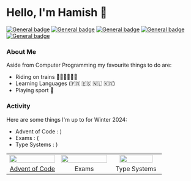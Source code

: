 # Hello, I'm Hamish 🙂
 [![General badge](https://img.shields.io/badge/Connect-With%20Me-3437eb?logo=linkedin)](https://uk.linkedin.com/in/hamish-starling-147859235)
 [![General badge](https://img.shields.io/badge/Compare-Streaks-0cb01d?logo=duolingo)](https://www.duolingo.com/u/215135135)
 [![General badge](https://img.shields.io/badge/Contact-Me-f00202?logo=gmail&labelColor=white)](mailto:hamishstarling@hotmail.co.uk)
 [![General badge](https://tinyurl.com/y4b24vw2)](https://open.kattis.com/users/hamish-starling)
 [![General badge](http://tinyurl.com/52xt5vuy)](https://codeforces.com/profile/Starswap)
 
### About Me
Aside from Computer Programming my favourite things to do are: 
- Riding on trains 🚅🚃🚃🚃🚃🚃
- Learning Languages (🇫🇷 🇪🇸 🇳🇱 🇰🇷)
- Playing sport 🤽

### Activity
Here are some things I'm up to for Winter 2024:</p>
<ul>
	<li>Advent of Code : ) </li>
	<li>Exams : ( </li>
	<li>Type Systems : )</li>
</ul>

<table>
	<tr>
		<td width="33%" style="text-align: center;">
			<img src="https://www.ddanieltan.com/posts/aocScala/aocLogo.jpeg" width=100% />
		</td>
		<td width="33%" style="text-align: center;">
			<img src="https://www.igniteastar.com/wp-content/uploads/2021/07/0000_191111_autumn_library_queens_lawn_001-tojpeg_1583940105577_x1-1024x462.jpg" width=100% />
		</td>
		<td width="33%" style="text-align: center;" align="center">
			<img src="https://encrypted-tbn0.gstatic.com/images?q=tbn:ANd9GcSXypmzovPDkIzGP_P3KQmC99k6RFDmgI47uA&s" width=85% />
		</td>
	</tr>
	<tr style="text-align: center;">
		<td align="center" width="33%"><a href="https://adventofcode.com/">Advent of Code</a></td>
		<td align="center" width="33%">Exams</a></td>
		<td align="center" width="33%">Type Systems</td>
	</tr>
</table>

<!--
#### Currently Reading
-->
<!--
**starswap/starswap** is a ✨ _special_ ✨ repository because its `README.md` (this file) appears on your GitHub profile.

Here are some ideas to get you started:

- 🔭 I’m currently working on ...
- 🌱 I’m currently learning ...
- 👯 I’m looking to collaborate on ...
- 🤔 I’m looking for help with ...
- 💬 Ask me about ...
- 📫 How to reach me: ...
- 😄 Pronouns: ...
- ⚡ Fun fact: ...
-->

